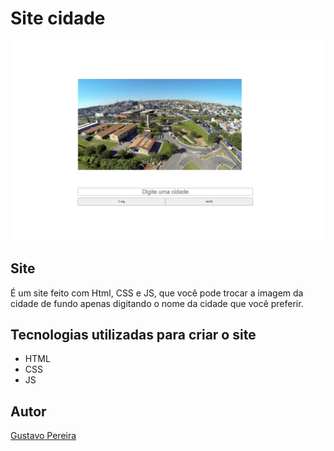 # Site cidade

![](./img/img-site.png)

## Site
É um site feito com Html, CSS e JS, que você pode trocar a imagem da cidade de fundo apenas digitando o nome da cidade que você preferir.

## Tecnologias utilizadas para criar o site
* HTML
* CSS
* JS

## Autor
[Gustavo Pereira](https://www.linkedin.com/in/gustavo-pereira-dev-redes)
